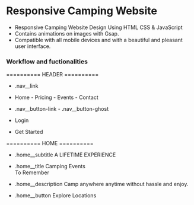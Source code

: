 # Responsive Camping Website

- Responsive Camping Website Design Using HTML CSS & JavaScript
- Contains animations on images with Gsap.
- Compatible with all mobile devices and with a beautiful and pleasant user interface.

### Workflow and fuctionalities 

========== HEADER ==========
- .nav__link
- Home - Pricing - Events - Contact

- .nav__button-link - .nav__button-ghost
- Login
- Get Started


========== HOME ==========
- .home__subtitle
A LIFETIME EXPERIENCE

- .home__title
Camping Events <br>
To Remember

- .home__description
Camp anywhere anytime without hassle and enjoy.

- .home__button
Explore Locations

